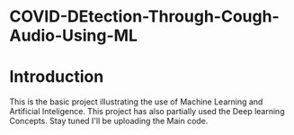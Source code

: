 # COVID-DEtection-Through-Cough-Audio-Using-ML

# Introduction

This is the basic project illustrating the use of Machine Learning and Artificial Inteligence. This project has also partially used the Deep learning Concepts. Stay tuned I'll be uploading the Main code.
